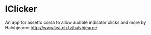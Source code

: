 # IClicker
An app for assetto corsa to allow audible indicator clicks and more by Halvhjearne
http://www.twitch.tv/halvhjearne
